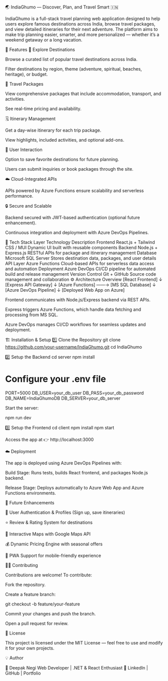 🌏 IndiaGhumo — Discover, Plan, and Travel Smart 🇮🇳

IndiaGhumo is a full-stack travel planning web application designed to help users explore famous destinations across India, browse travel packages, and view detailed itineraries for their next adventure.
The platform aims to make trip planning easier, smarter, and more personalized — whether it’s a weekend getaway or a long vacation.

🚀 Features
🧭 Explore Destinations

Browse a curated list of popular travel destinations across India.

Filter destinations by region, theme (adventure, spiritual, beaches, heritage), or budget.

🧳 Travel Packages

View comprehensive packages that include accommodation, transport, and activities.

See real-time pricing and availability.

🗓️ Itinerary Management

Get a day-wise itinerary for each trip package.

View highlights, included activities, and optional add-ons.

💬 User Interaction

Option to save favorite destinations for future planning.

Users can submit inquiries or book packages through the site.

☁️ Cloud-Integrated APIs

APIs powered by Azure Functions ensure scalability and serverless performance.

🔒 Secure and Scalable

Backend secured with JWT-based authentication (optional future enhancement).

Continuous integration and deployment with Azure DevOps Pipelines.

🧩 Tech Stack
Layer	Technology	Description
Frontend	React.js + Tailwind CSS / MUI	Dynamic UI built with reusable components
Backend	Node.js + Express.js	RESTful APIs for package and itinerary management
Database	Microsoft SQL Server	Stores destination data, packages, and user details
API Layer	Azure Functions	Cloud-based APIs for serverless data access and automation
Deployment	Azure DevOps	CI/CD pipeline for automated build and release management
Version Control	Git + GitHub	Source code management and collaboration
⚙️ Architecture Overview
[React Frontend] 
      ↓
[Express API Gateway]
      ↓
[Azure Functions] ——→ [MS SQL Database]
      ↓
 [Azure DevOps Pipeline]
      ↓
[Deployed Web App on Azure]


Frontend communicates with Node.js/Express backend via REST APIs.

Express triggers Azure Functions, which handle data fetching and processing from MS SQL.

Azure DevOps manages CI/CD workflows for seamless updates and deployment.

🏗️ Installation & Setup
1️⃣ Clone the Repository
git clone https://github.com/your-username/IndiaGhumo.git
cd IndiaGhumo

2️⃣ Setup the Backend
cd server
npm install
# Configure your .env file
PORT=5000
DB_USER=your_db_user
DB_PASS=your_db_password
DB_NAME=IndiaGhumoDB
DB_SERVER=your_db_server


Start the server:

npm run dev

3️⃣ Setup the Frontend
cd client
npm install
npm start


Access the app at 👉 http://localhost:3000

☁️ Deployment

The app is deployed using Azure DevOps Pipelines with:

Build Stage: Runs tests, builds React frontend, and packages Node.js backend.

Release Stage: Deploys automatically to Azure Web App and Azure Functions environments.

🧠 Future Enhancements

🔐 User Authentication & Profiles (Sign up, save itineraries)

⭐ Review & Rating System for destinations

🧭 Interactive Maps with Google Maps API

💰 Dynamic Pricing Engine with seasonal offers

📱 PWA Support for mobile-friendly experience

👨‍💻 Contributing

Contributions are welcome!
To contribute:

Fork the repository.

Create a feature branch:

git checkout -b feature/your-feature


Commit your changes and push the branch.

Open a pull request for review.

🧾 License

This project is licensed under the MIT License — feel free to use and modify it for your own projects.

💡 Author

👤 Deepak Negi
Web Developer | .NET & React Enthusiast
🔗 LinkedIn
 | GitHub
 | Portfolio
